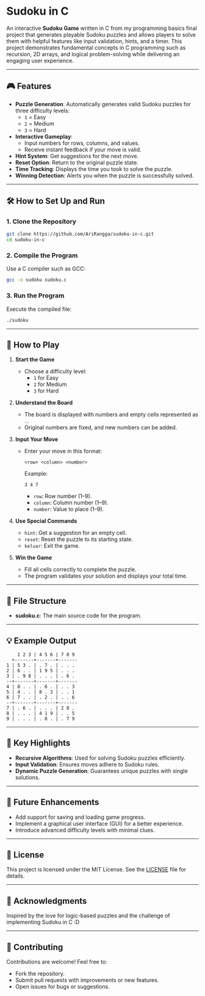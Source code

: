 # Sudoku in C  

An interactive **Sudoku Game** written in C from my programming basics final project that generates playable Sudoku puzzles and allows players to solve them with helpful features like input validation, hints, and a timer. This project demonstrates fundamental concepts in C programming such as recursion, 2D arrays, and logical problem-solving while delivering an engaging user experience.  

---

## 🎮 Features  
- **Puzzle Generation**: Automatically generates valid Sudoku puzzles for three difficulty levels:  
  - `1` = Easy  
  - `2` = Medium  
  - `3` = Hard  
- **Interactive Gameplay**:  
  - Input numbers for rows, columns, and values.  
  - Receive instant feedback if your move is valid.  
- **Hint System**: Get suggestions for the next move.  
- **Reset Option**: Return to the original puzzle state.  
- **Time Tracking**: Displays the time you took to solve the puzzle.  
- **Winning Detection**: Alerts you when the puzzle is successfully solved.  

---

## 🛠️ How to Set Up and Run  

### 1. Clone the Repository  
```bash
git clone https://github.com/AriRangga/sudoku-in-c.git  
cd sudoku-in-c  
```  

### 2. Compile the Program  
Use a C compiler such as GCC:  
```bash  
gcc -o sudoku sudoku.c  
```  

### 3. Run the Program  
Execute the compiled file:  
```bash  
./sudoku  
```  

---

## 📖 How to Play  
1. **Start the Game**  
   - Choose a difficulty level:  
     - `1` for Easy  
     - `2` for Medium  
     - `3` for Hard  
2. **Understand the Board**  
   - The board is displayed with numbers and empty cells represented as `.`.  
   - Original numbers are fixed, and new numbers can be added.  

3. **Input Your Move**  
   - Enter your move in this format:  
     ```
     <row> <column> <number>
     ```  
     Example:  
     ```
     3 4 7
     ```  
     - `row`: Row number (1–9).  
     - `column`: Column number (1–9).  
     - `number`: Value to place (1–9).  

4. **Use Special Commands**  
   - `hint`: Get a suggestion for an empty cell.  
   - `reset`: Reset the puzzle to its starting state.  
   - `keluar`: Exit the game.  

5. **Win the Game**  
   - Fill all cells correctly to complete the puzzle.  
   - The program validates your solution and displays your total time.  

---

## 📂 File Structure  
- **sudoku.c**: The main source code for the program.  

---

## 💡 Example Output  

```
    1 2 3 | 4 5 6 | 7 8 9  
  +-------+-------+-------  
1 | 5 3 . | . 7 . | . . .   
2 | 6 . . | 1 9 5 | . . .   
3 | . 9 8 | . . . | . 6 .   
--+-------+-------+-------  
4 | 8 . . | . 6 . | . . 3   
5 | 4 . . | 8 . 3 | . . 1   
6 | 7 . . | . 2 . | . . 6   
--+-------+-------+-------  
7 | . 6 . | . . . | 2 8 .   
8 | . . . | 4 1 9 | . . 5   
9 | . . . | . 8 . | . 7 9   
```

---

## 🌟 Key Highlights  
- **Recursive Algorithms**: Used for solving Sudoku puzzles efficiently.  
- **Input Validation**: Ensures moves adhere to Sudoku rules.  
- **Dynamic Puzzle Generation**: Guarantees unique puzzles with single solutions.  

---

## 🚀 Future Enhancements  
- Add support for saving and loading game progress.  
- Implement a graphical user interface (GUI) for a better experience.  
- Introduce advanced difficulty levels with minimal clues.  

---

## 📜 License  
This project is licensed under the MIT License. See the [LICENSE](LICENSE) file for details.  

---

## 🙌 Acknowledgments  
Inspired by the love for logic-based puzzles and the challenge of implementing Sudoku in C :D 

---

## 🤝 Contributing  
Contributions are welcome! Feel free to:  
- Fork the repository.  
- Submit pull requests with improvements or new features.  
- Open issues for bugs or suggestions. 
